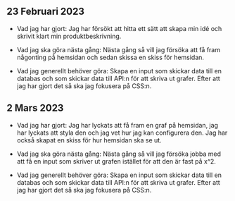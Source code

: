## 23 Februari 2023
- Vad jag har gjort:
Jag har försökt att hitta ett sätt att skapa min idé och skrivit klart min produktbeskrivning.

- Vad jag ska göra nästa gång: 
Nästa gång så vill jag försöka att få fram någonting på hemsidan och sedan skissa en skiss för hemsidan.

- Vad jag generellt behöver göra:
Skapa en input som skickar data till en databas och som skickar data till API:n för att skriva ut grafer. Efter att jag har gjort det så ska jag fokusera på CSS:n.

## 2 Mars 2023 

- Vad jag har gjort:
Jag har lyckats att få fram en graf på hemsidan, jag har lyckats att styla den och jag vet hur jag kan configurera den. Jag har också skapat en skiss för hur hemsidan ska se ut.

- Vad jag ska göra nästa gång: 
Nästa gång så vill jag försöka jobba med att få en input som skriver ut grafen istället för att den är fast på x^2.

- Vad jag generellt behöver göra:
Skapa en input som skickar data till en databas och som skickar data till API:n för att skriva ut grafer. Efter att jag har gjort det så ska jag fokusera på CSS:n.